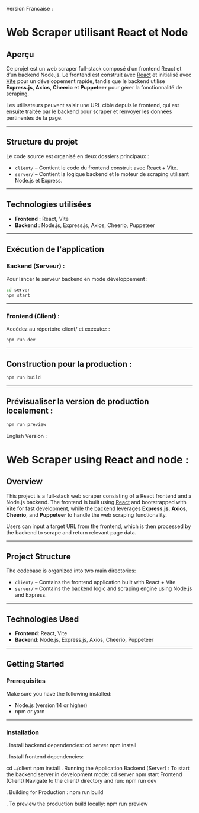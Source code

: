 


Version Francaise : 
# Web Scraper utilisant React et Node

## Aperçu

Ce projet est un web scraper full-stack composé d’un frontend React et d’un backend Node.js. Le frontend est construit avec [React](https://react.dev/) et initialisé avec [Vite](https://vitejs.dev/) pour un développement rapide, tandis que le backend utilise **Express.js**, **Axios**, **Cheerio** et **Puppeteer** pour gérer la fonctionnalité de scraping.

Les utilisateurs peuvent saisir une URL cible depuis le frontend, qui est ensuite traitée par le backend pour scraper et renvoyer les données pertinentes de la page.

---

## Structure du projet

Le code source est organisé en deux dossiers principaux :

- `client/` – Contient le code du frontend construit avec React + Vite.
- `server/` – Contient la logique backend et le moteur de scraping utilisant Node.js et Express.

---

## Technologies utilisées

- **Frontend** : React, Vite
- **Backend** : Node.js, Express.js, Axios, Cheerio, Puppeteer

---


## Exécution de l'application

### Backend (Serveur) :

Pour lancer le serveur backend en mode développement :
```bash
cd server
npm start
```

---

### Frontend (Client) :

Accédez au répertoire client/ et exécutez :
```bash
npm run dev
```

---

## Construction pour la production :

```bash
npm run build
```

---

## Prévisualiser la version de production localement :

```bash
npm run preview
```




English Version :

#  Web Scraper using React and node : 

## Overview

This project is a full-stack web scraper consisting of a React frontend and a Node.js backend. The frontend is built using [React](https://react.dev/) and bootstrapped with [Vite](https://vitejs.dev/) for fast development, while the backend leverages **Express.js**, **Axios**, **Cheerio**, and **Puppeteer** to handle the web scraping functionality.

Users can input a target URL from the frontend, which is then processed by the backend to scrape and return relevant page data.

---

## Project Structure

The codebase is organized into two main directories:

- `client/` – Contains the frontend application built with React + Vite.
- `server/` – Contains the backend logic and scraping engine using Node.js and Express.

---

## Technologies Used

- **Frontend**: React, Vite
- **Backend**: Node.js, Express.js, Axios, Cheerio, Puppeteer

---

## Getting Started

### Prerequisites

Make sure you have the following installed:

- Node.js (version 14 or higher)
- npm or yarn

---

### Installation


. Install backend dependencies:
cd server
npm install

. Install frontend dependencies:

cd ../client
npm install
. Running the Application
Backend (Server) : 
To start the backend server in development mode:
cd server
npm start
Frontend (Client)
Navigate to the client/ directory and run:
npm run dev

. Building for Production : 
npm run build

. To preview the production build locally:
npm run preview


